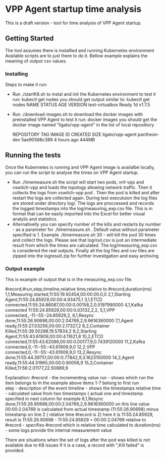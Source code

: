 # VPP Agent startup time analysis 

This is a draft version - tool for time analysis of VPP Agent startup.

## Getting Started

The tool assumes there is installled and running Kubernetes environment
Available scripts are to just there to do it. Bellow example explains
the meaning of output csv values.

### Installing

Steps to make it run:
- Run ./startK8.sh  to instal and init the Kubernetes environment
  to test it run: 
  kubectl get nodes
  you should get  output similar to:
  kubectl get nodes
  NAME                  STATUS    AGE       VERSION
  test-virtualbox       Ready     1d        v1.7.5

- Run ./download-images.sh  to download the docker images with preinstalled VPP Agent
  to test it run:
  docker images
  you should get the docker image named "ligato/vpp-agent" in the list of local repositiory
  
  REPOSITORY                                               TAG                 IMAGE ID            CREATED             SIZE
  ligato/vpp-agent                                         pantheon-dev        5ae90588c389        4 hours ago         444MB

  

## Running the tests

Once the Kubernetes is running and VPP Agent image is availalbe locally, you can run the script to analyse the times on VPP Agent startup.
- Run ./timemeasure.sh
  the script will start two pods, vnf-vpp and vswitch-vpp and loads the topology allowing network traffic.
  Then it collects the logs from vswitch-vpp pod .
  Then the pod is killed and after restart the logs are collected again.
  During test executuion the log files are stored under directory log/.
  The logs are proccessed and records the logged timestamps into the log/measuring_exp.csv file. This is in format that can be easily
  imported into the Excel for better visual analylis and statistics.
- Alternativelly you can specify number of the kills and restarts by number - as a parameter for ./timemeasure.sh . 
  Default value without parameter specified is 1.
  Example ./timemeasure.sh 30  - will kill the pod 30 times and collect the logs.
  Please see that  log/out.csv is just an intermediate result from which the times are calculated.
  The log/measuring_exp.csv is considered the real outputs. 
  Finally all the log files and csv files are zipped into the logresult.zip for further investigation and easy archiving
  

### Output example

This is example of output that is in the measuring_exp.csv file.

#record,#run,step,timeline,relative time,relative to #record,duration(ms)
1,1,Measuring started,11:55:19.92454,00:00:00.0,0
2,1,Starting Agent,11:55:24.85929,00:00:4.93475,1
3,1,ETCD connected,11:55:24.86087,00:00:0.00158,2,0.5197990000
4,1,Kafka connected 11:55:24.85929,00:00:0.03132,2,2,
5,1,VPP connected,,-11:-55:-24.85929,2,
6,1,Resync done,11:55:26.90698,00:00:2.04769,2,9.9616360000
7,1,Agent ready,11:55:27.03256,00:00:2.17327,2
8,2,Container Killed,11:55:39.50288,19.57834,2
9,2,Starting Agent,11:55:43.61909,00:00:4.11621,8
10,2,ETCD connected,11:55:43.62086,00:00:0.00177,9,0.7439120000
11,2,Kafka connected,0,-11:-55:-43.61909,9,0
12,2,VPP connected,0,-11:-55:-43.61909,9,0
13,2,Resync done,11:55:44.39751,00:00:0.77842,9,3.1623150000
14,2,Agent ready,11:55:44.51965,00:00:0.90056,9
15,3,Container Killed,11:56:2.01177,22.50889,9

Explanation:
#record             - the incrementing value 
run                 -  shows which run the item belongs to
                    In the example above items 1-7 belong to first run                   
step                -  description of the event 
timeline            - shows the timestamps
relative time       - calculated value from two timestamps ( actual one and timestamp specified in next column
                    for example 6,1,Resync done,11:55:26.90698,00:00:2.04769,2,9.9616360000 on this line
                    value 00:00:2.04769 is calculated from actual timestamp (11:55:26.90698) minus timestamp on line 2 ( relative time #record is 2)
                    here it is 11:55:24.85929, result  is  11:55:26.90698 - 11:55:24.85929 =  00:00:2.04769
relative to #record - specifies #record which is relative time calculated to
duration(ms)        - some logs provide the internal measurement value

There are situations when the set of logs after the pod was killed is not available due to K8 issues
If it is a case, a record with ",Kill failed" is provided.

